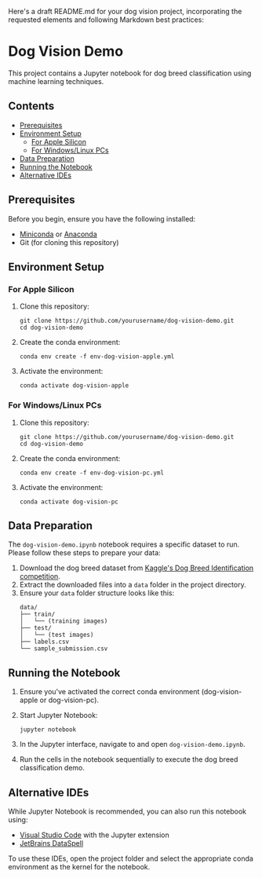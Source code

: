Here's a draft README.md for your dog vision project, incorporating the requested elements and following Markdown best practices:

# Dog Vision Demo

This project contains a Jupyter notebook for dog breed classification using machine learning techniques.

## Contents

- [Prerequisites](#prerequisites)
- [Environment Setup](#environment-setup)
    - [For Apple Silicon](#for-apple-silicon)
    - [For Windows/Linux PCs](#for-windowslinux-pcs)
- [Data Preparation](#data-preparation)
- [Running the Notebook](#running-the-notebook)
- [Alternative IDEs](#alternative-ides)

## Prerequisites

Before you begin, ensure you have the following installed:
- [Miniconda](https://docs.conda.io/en/latest/miniconda.html) or [Anaconda](https://www.anaconda.com/products/distribution)
- Git (for cloning this repository)

## Environment Setup

### For Apple Silicon

1. Clone this repository:
   ```
   git clone https://github.com/yourusername/dog-vision-demo.git
   cd dog-vision-demo
   ```

2. Create the conda environment:
   ```
   conda env create -f env-dog-vision-apple.yml
   ```

3. Activate the environment:
   ```
   conda activate dog-vision-apple
   ```

### For Windows/Linux PCs

1. Clone this repository:
   ```
   git clone https://github.com/yourusername/dog-vision-demo.git
   cd dog-vision-demo
   ```

2. Create the conda environment:
   ```
   conda env create -f env-dog-vision-pc.yml
   ```

3. Activate the environment:
   ```
   conda activate dog-vision-pc
   ```

## Data Preparation

The `dog-vision-demo.ipynb` notebook requires a specific dataset to run. Please follow these steps to prepare your data:

1. Download the dog breed dataset from [Kaggle's Dog Breed Identification competition](https://www.kaggle.com/c/dog-breed-identification/data).
2. Extract the downloaded files into a `data` folder in the project directory.
3. Ensure your `data` folder structure looks like this:
   ```
   data/
   ├── train/
   │   └── (training images)
   ├── test/
   │   └── (test images)
   ├── labels.csv
   └── sample_submission.csv
   ```

## Running the Notebook

1. Ensure you've activated the correct conda environment (dog-vision-apple or dog-vision-pc).

2. Start Jupyter Notebook:
   ```
   jupyter notebook
   ```

3. In the Jupyter interface, navigate to and open `dog-vision-demo.ipynb`.

4. Run the cells in the notebook sequentially to execute the dog breed classification demo.

## Alternative IDEs

While Jupyter Notebook is recommended, you can also run this notebook using:

- [Visual Studio Code](https://code.visualstudio.com/) with the Jupyter extension
- [JetBrains DataSpell](https://www.jetbrains.com/dataspell/)

To use these IDEs, open the project folder and select the appropriate conda environment as the kernel for the notebook.


